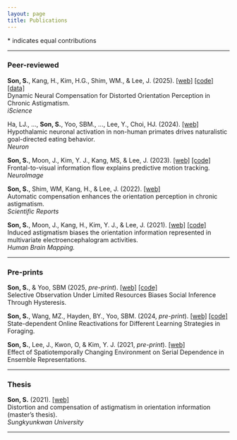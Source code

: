 ```yaml
---
layout: page
title: Publications
---
```

\* indicates equal contributions

***
### Peer-reviewed

**Son, S.**, Kang, H., Kim, H.G., Shim, WM., & Lee, J. (2025). 
[[web]](https://doi.org/10.1016/j.isci.2025.113518)
[[code]](https://github.com/SangkyuSon/astigEEG)
[[data]](https://doi.org/10.5281/zenodo.15833926)
<br>
Dynamic Neural Compensation for Distorted Orientation Perception in Chronic Astigmatism. <br>
*iScience* <br>

Ha, LJ., ..., **Son, S.**, Yoo, SBM., ..., Lee, Y., Choi, HJ. (2024). [[web]](https://www.cell.com/neuron/fulltext/S0896-6273(24)00236-8) <br>
Hypothalamic neuronal activation in non-human primates drives naturalistic goal-directed eating behavior. <br>
*Neuron* <br>

**Son, S.**, Moon, J., Kim, Y. J., Kang, MS, & Lee, J. (2023). 
[[web]](https://doi.org/10.1016/j.neuroimage.2023.119914)
[[code]](https://www.dropbox.com/sh/deyj5j6g4t5gmt4/AACRYR_T61edemU_48l8d03ta?dl=0)
<br>
Frontal-to-visual information flow explains predictive motion tracking. <br>
*NeuroImage* <br>

**Son, S.**, Shim, WM, Kang, H., & Lee, J. (2022). 
[[web]](https://www.nature.com/articles/s41598-022-07788-y) 
<br>
Automatic compensation enhances the orientation perception in chronic astigmatism. <br>
*Scientific Reports* <br>

**Son, S.**, Moon, J., Kang, H., Kim, Y. J., & Lee, J. (2021). 
[[web]](https://onlinelibrary.wiley.com/doi/full/10.1002/hbm.25550)
[[code]](https://www.dropbox.com/sh/o1jg74rw3sdqx1g/AACQjgXq0TZWrCnkTM7bsgsga?dl=0) <br> 
Induced astigmatism biases the orientation information represented in multivariate electroencephalogram activities. <br>
*Human Brain Mapping.* <br>

***

### Pre-prints

**Son, S.**, & Yoo, SBM  (2025, *pre-print*). 
[[web]](https://www.biorxiv.org/content/10.1101/2025.07.30.667795v1)
[[code]](https://github.com/SangkyuSon/socialObservationHysteresis)<br> 
Selective Observation Under Limited Resources Biases Social Inference Through Hysteresis. <br>

**Son, S.**, Wang, MZ., Hayden, BY., Yoo, SBM. (2024, *pre-print*). 
[[web]](https://www.biorxiv.org/content/10.1101/2024.03.25.586512v1)
[[code]](https://github.com/SangkyuSon/VRmaze)  <br> 
State-dependent Online Reactivations for Different Learning Strategies in Foraging.

**Son, S.**, Lee, J., Kwon, O, & Kim, Y. J. (2021, *pre-print*). 
[[web]](https://www.biorxiv.org/content/10.1101/2021.11.30.470662v1.full) <br> 
Effect of Spatiotemporally Changing Environment on Serial Dependence in Ensemble Representations. <br>

***
### Thesis
**Son, S.** (2021). 
[[web]](https://lib.skku.edu/suwon/en/#/search/detail/14859124)<br>
Distortion and compensation of astigmatism in orientation information (master’s thesis). <br>
*Sungkyunkwan University* <br>

***
